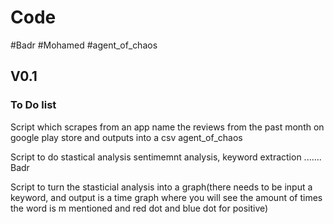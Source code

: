 # Code

#Badr
#Mohamed 
#agent_of_chaos

<h2>V0.1 </h2>
<h3>To Do list</h3>

Script which scrapes from an app name the reviews from the past month on google play store and outputs into a csv  agent_of_chaos

Script to do stastical analysis sentimemnt analysis, keyword extraction ....... Badr

Script to turn the stasticial analysis into a graph(there needs to be input a keyword, and output is a time graph where you will see the amount of times the word is m
mentioned and red dot and blue dot for positive)


